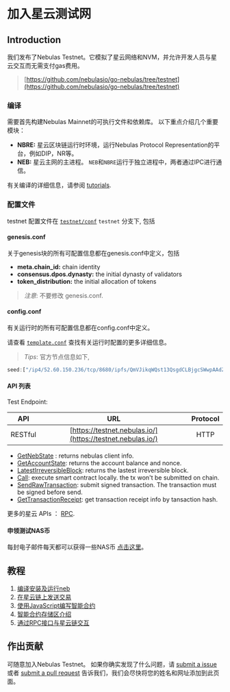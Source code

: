 # 加入星云测试网

## Introduction

我们发布了Nebulas Testnet。它模拟了星云网络和NVM，并允许开发人员与星云交互而无需支付gas费用。

> [https://github.com/nebulasio/go-nebulas/tree/testnet](https://github.com/nebulasio/go-nebulas/tree/testnet)

### 编译

需要首先构建Nebulas Mainnet的可执行文件和依赖库。 以下重点介绍几个重要模块：

* **NBRE:** 星云区块链运行时环境，运行Nebulas Protocol Representation的平台，例如DIP，NR等。
* **NEB:** 星云主网的主进程。 `NEB`和`NBRE`运行于独立进程中，两者通过IPC进行通信。

有关编译的详细信息，请参阅 [tutorials](tutorials/01-installation.html#compile-nebulas).

### 配置文件

testnet 配置文件在 [`testnet/conf`](https://github.com/nebulasio/go-nebulas/tree/testnet/testnet/conf) `testnet` 分支下, 包括

#### genesis.conf

关于genesis块的所有可配置信息都在genesis.conf中定义，包括

* **meta.chain\_id:** chain identity
* **consensus.dpos.dynasty:** the initial dynasty of validators
* **token\_distribution:** the initial allocation of tokens

> _注意_: 不要修改 genesis.conf.

#### config.conf

有关运行时的所有可配置信息都在config.conf中定义。

请查看 [`template.conf`](https://github.com/smalloranges/wiki/tree/887270957eb99d971309610bc1fdafb6a2d9d552/resources/conf/template.conf) 查找有关运行时配置的更多详细信息。

> _Tips_: 官方节点信息如下,

```javascript
seed:["/ip4/52.60.150.236/tcp/8680/ipfs/QmVJikqWQst13QsgdCLBjgcSWwpAAdZjoExGdvK3r2CNhv"]
```

#### API 列表

Test Endpoint:

| API | URL | Protocol |
| --- | :---: | :---: |
| RESTful | [https://testnet.nebulas.io/](https://testnet.nebulas.io/) | HTTP |

* [GetNebState](dapp-development/rpc/README.rst#getnebstate) : returns nebulas client info.
* [GetAccountState](dapp-development/rpc/README.rst#getaccountstate): returns the account balance and nonce.
* [LatestIrreversibleBlock](dapp-development/rpc/README.rst#latestirreversibleblock): returns the lastest irreversible block.
* [Call](dapp-development/rpc/README.rst#call): execute smart contract locally. the tx won't be submitted on chain.
* [SendRawTransaction](dapp-development/rpc/README.rst#sendrawtransaction): submit signed transaction. The transaction must be signed before send.
* [GetTransactionReceipt](dapp-development/rpc/README.rst#gettransactionreceipt): get transaction receipt info by tansaction hash.

更多的星云 APIs ： [RPC](dapp-development/rpc/README.rst).

#### 申领测试NAS币

每封电子邮件每天都可以获得一些NAS币 [点击这里](https://testnet.nebulas.io/claim)。

## 教程


1. [编译安装及运行neb](tutorials/01-instaallation.md)
2. [在星云链上发送交易](tutorials/02-transaction.md)
3. [使用JavaScript编写智能合约](tutorials/03-smart-contracts-javascript.md)
4. [智能合约存储区介绍](tutorials/04-smart-contract-storage.md)
5. [通过RPC接口与星云链交互](tutorials/05-interacting-with-nebulas-by-rpc-api.md)

## 作出贡献

可随意加入Nebulas Testnet。 如果你确实发现了什么问题，请 [submit a issue](https://github.com/nebulasio/go-nebulas/issues/new) 或者 [submit a pull request](https://github.com/nebulasio/go-nebulas/pulls) 告诉我们，我们会尽快将您的姓名和网址添加到此页面。

